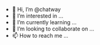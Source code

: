 - 👋 Hi, I’m @chatway
- 👀 I’m interested in ...
- 🌱 I’m currently learning ...
- 💞️ I’m looking to collaborate on ...
- 📫 How to reach me ...

<!---
chatway/chatway is a ✨ special ✨ repository because its `README.md` (this file) appears on your GitHub profile.
You can click the Preview link to take a look at your changes.
--->
